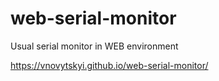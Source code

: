 # web-serial-monitor
Usual serial monitor in WEB environment

https://vnovytskyi.github.io/web-serial-monitor/
